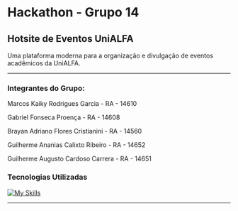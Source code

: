 #  Hackathon - Grupo 14  
##  Hotsite de Eventos UniALFA

Uma plataforma moderna para a organização e divulgação de eventos acadêmicos da UniALFA.

---

###  Integrantes do Grupo:

Marcos Kaiky Rodrigues Garcia - RA - 14610

Gabriel Fonseca Proença - RA - 14608

Brayan Adriano Flores Cristianini - RA - 14560

Guilherme Ananias Calixto Ribeiro - RA - 14652

Guilherme Augusto Cardoso Carrera - RA - 14651


###  Tecnologias Utilizadas

[![My Skills](https://skillicons.dev/icons?i=java,maven,php,js,nodejs,html,css,mysql,git,github)](https://skillicons.dev)


---

